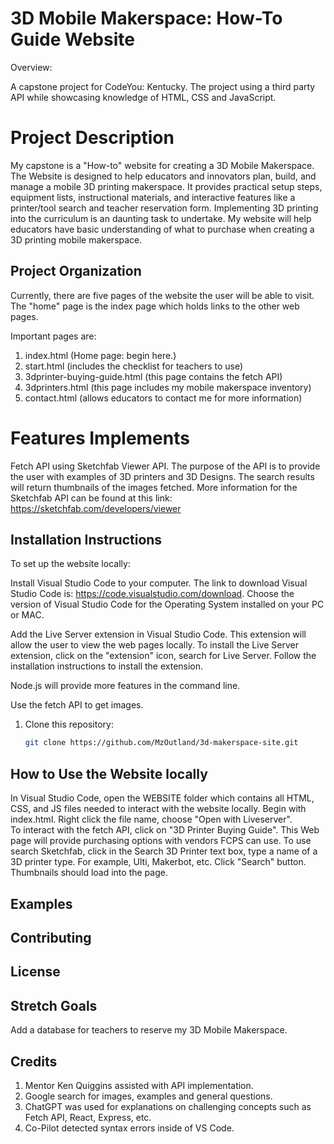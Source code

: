 # 3D Mobile Makerspace: How-To Guide Website

Overview:

A capstone project for CodeYou: Kentucky. The project using a third party API while showcasing knowledge of HTML, CSS and JavaScript.

# Project Description

My capstone is a "How-to" website for creating a 3D Mobile Makerspace. The Website is designed to help educators and innovators plan, build, and manage a mobile 3D printing makerspace. It provides practical setup steps, equipment lists, instructional materials, and interactive features like a printer/tool search and teacher reservation form. Implementing 3D printing into the curriculum is an daunting task to undertake. My website will help educators have basic understanding of what to purchase when creating a 3D printing mobile makerspace.

## Project Organization

Currently, there are five pages of the website the user will be able to visit. The "home" page is the index page which holds links to the other web pages.

Important pages are:

1. index.html (Home page: begin here.)
2. start.html (includes the checklist for teachers to use)
3. 3dprinter-buying-guide.html (this page contains the fetch API)
4. 3dprinters.html (this page includes my mobile makerspace inventory)
5. contact.html (allows educators to contact me for more information)

# Features Implements

Fetch API using Sketchfab Viewer API. The purpose of the API is to provide the user with examples of 3D printers and 3D Designs. The search results will return thumbnails of the images fetched. More information for the Sketchfab API can be found at this link: https://sketchfab.com/developers/viewer

## Installation Instructions

To set up the website locally:

Install Visual Studio Code to your computer. The link to download Visual Studio Code is: https://code.visualstudio.com/download. Choose the version of Visual Studio Code for the Operating System installed on your PC or MAC.

Add the Live Server extension in Visual Studio Code. This extension will allow the user to view the web pages locally. To install the Live Server extension, click on the "extension" icon, search for Live Server. Follow the installation instructions to install the extension.

Node.js will provide more features in the command line.

Use the fetch API to get images.

1. Clone this repository:
   ```bash
   git clone https://github.com/MzOutland/3d-makerspace-site.git
   ```

## How to Use the Website locally

In Visual Studio Code, open the WEBSITE folder which contains all HTML, CSS, and JS files needed to interact with the website locally.
Begin with index.html. Right click the file name, choose "Open with Liveserver".  
To interact with the fetch API, click on "3D Printer Buying Guide". This Web page will provide purchasing options with vendors FCPS can use. To use search Sketchfab, click in the Search 3D Printer text box, type a name of a 3D printer type. For example, Ulti, Makerbot, etc. Click "Search" button. Thumbnails should load into the page.

## Examples

## Contributing

## License

## Stretch Goals

Add a database for teachers to reserve my 3D Mobile Makerspace.

## Credits

1. Mentor Ken Quiggins assisted with API implementation.
2. Google search for images, examples and general questions.
3. ChatGPT was used for explanations on challenging concepts such as Fetch API, React, Express, etc.
4. Co-Pilot detected syntax errors inside of VS Code.
